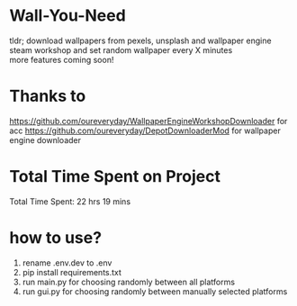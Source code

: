 # Wall-You-Need

tldr;
download wallpapers from pexels, unsplash and wallpaper engine steam workshop and set random wallpaper every X minutes 
<br>
more features coming soon!

# Thanks to
https://github.com/oureveryday/WallpaperEngineWorkshopDownloader for acc
https://github.com/oureveryday/DepotDownloaderMod for wallpaper engine downloader

# Total Time Spent on Project
<!--START_SECTION:waka-->
Total Time Spent: 22 hrs 19 mins
<!--END_SECTION:waka-->

# how to use?

1. rename .env.dev to .env
2. pip install requirements.txt
3. run main.py for choosing randomly between all platforms
4. run gui.py for choosing randomly between manually selected platforms